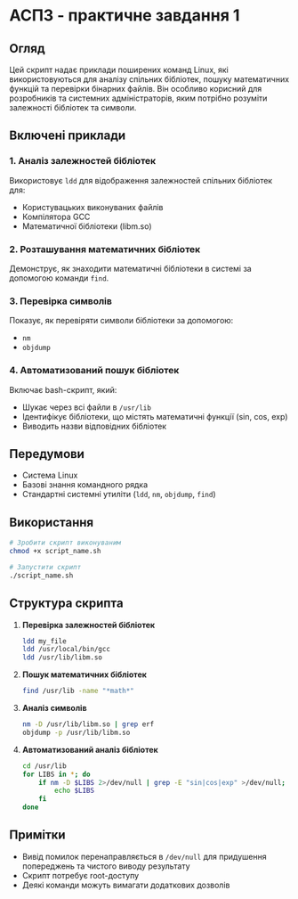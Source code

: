 # АСПЗ - практичне завдання 1

## Огляд

Цей скрипт надає приклади поширених команд Linux, які використовуються для аналізу спільних бібліотек, пошуку математичних функцій та перевірки бінарних файлів. Він особливо корисний для розробників та системних адміністраторів, яким потрібно розуміти залежності бібліотек та символи.

## Включені приклади

### 1. Аналіз залежностей бібліотек
Використовує `ldd` для відображення залежностей спільних бібліотек для:
- Користувацьких виконуваних файлів
- Компілятора GCC
- Математичної бібліотеки (libm.so)

### 2. Розташування математичних бібліотек
Демонструє, як знаходити математичні бібліотеки в системі за допомогою команди `find`.

### 3. Перевірка символів
Показує, як перевіряти символи бібліотеки за допомогою:
- `nm`
- `objdump` 

### 4. Автоматизований пошук бібліотек
Включає bash-скрипт, який:
- Шукає через всі файли в `/usr/lib`
- Ідентифікує бібліотеки, що містять математичні функції (sin, cos, exp)
- Виводить назви відповідних бібліотек

## Передумови
- Система Linux
- Базові знання командного рядка
- Стандартні системні утиліти (`ldd`, `nm`, `objdump`, `find`)

## Використання

```bash
# Зробити скрипт виконуваним
chmod +x script_name.sh

# Запустити скрипт
./script_name.sh
```

## Структура скрипта

1. **Перевірка залежностей бібліотек**
   ```bash
   ldd my_file
   ldd /usr/local/bin/gcc
   ldd /usr/lib/libm.so
   ```

2. **Пошук математичних бібліотек**
   ```bash
   find /usr/lib -name "*math*"
   ```

3. **Аналіз символів**
   ```bash
   nm -D /usr/lib/libm.so | grep erf
   objdump -p /usr/lib/libm.so
   ```

4. **Автоматизований аналіз бібліотек**
   ```bash
   cd /usr/lib
   for LIBS in *; do
       if nm -D $LIBS 2>/dev/null | grep -E "sin|cos|exp" >/dev/null; then
           echo $LIBS
       fi
   done
   ```

## Примітки
- Вивід помилок перенаправляється в `/dev/null` для придушення попереджень та чистого виводу результату
- Скрипт потребує root-доступу 
- Деякі команди можуть вимагати додаткових дозволів 


